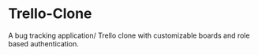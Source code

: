 # Trello-Clone
A bug tracking application/ Trello clone with customizable boards and role based authentication.
